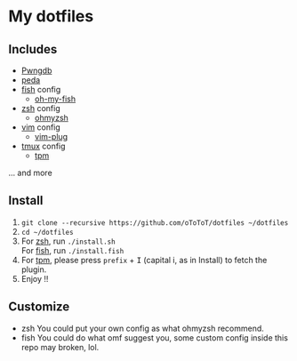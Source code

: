 My dotfiles
===========

## Includes ##

- [Pwngdb](https://github.com/scwuaptx/Pwngdb)
- [peda](https://github.com/longld/peda)
- [fish](https://github.com/fish-shell/fish-shell/) config
    - [oh-my-fish](https://github.com/oh-my-fish/oh-my-fish)
- [zsh](https://www.zsh.org/) config
    - [ohmyzsh](https://github.com/ohmyzsh/ohmyzsh)
- [vim](https://www.vim.org/) config
    - [vim-plug](https://github.com/junegunn/vim-plug)
- [tmux](https://github.com/tmux/tmux) config
    - [tpm](https://github.com/tmux-plugins/tpm)

... and more

## Install ##

1. `git clone --recursive https://github.com/oToToT/dotfiles ~/dotfiles`
2. `cd ~/dotfiles`
3. For [zsh](https://www.zsh.org), run `./install.sh`  
   For [fish](https://github.com/fish-shell/fish-shell/), run `./install.fish`
4. For [tpm](https://github.com/tmux-plugins/tpm), please press `prefix` + <kbd>I</kbd> (capital i, as in Install) to fetch the plugin.
5. Enjoy !!

## Customize ##
* zsh
    You could put your own config as what ohmyzsh recommend.
* fish
    You could do what omf suggest you, some custom config inside this repo may broken, lol.
